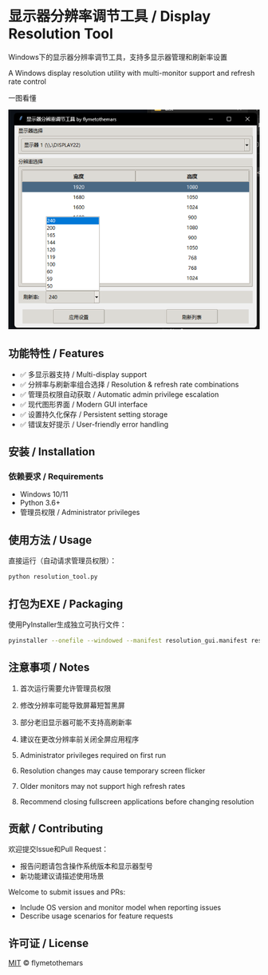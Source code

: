 
# 显示器分辨率调节工具 / Display Resolution Tool

Windows下的显示器分辨率调节工具，支持多显示器管理和刷新率设置


A Windows display resolution utility with multi-monitor support and refresh rate control

一图看懂


![程序运行界面截图](https://raw.githubusercontent.com/FlyMeToTheMars/DisplayResolutionTool/main/demo.png)

## 功能特性 / Features
- ✅ 多显示器支持 / Multi-display support
- ✅ 分辨率与刷新率组合选择 / Resolution & refresh rate combinations
- ✅ 管理员权限自动获取 / Automatic admin privilege escalation
- ✅ 现代图形界面 / Modern GUI interface
- ✅ 设置持久化保存 / Persistent setting storage
- ✅ 错误友好提示 / User-friendly error handling

## 安装 / Installation
### 依赖要求 / Requirements
- Windows 10/11
- Python 3.6+
- 管理员权限 / Administrator privileges



## 使用方法 / Usage
直接运行（自动请求管理员权限）：
```bash
python resolution_tool.py
```

## 打包为EXE / Packaging
使用PyInstaller生成独立可执行文件：
```bash
pyinstaller --onefile --windowed --manifest resolution_gui.manifest resolution_tool.py
```

## 注意事项 / Notes
1. 首次运行需要允许管理员权限
2. 修改分辨率可能导致屏幕短暂黑屏
3. 部分老旧显示器可能不支持高刷新率
4. 建议在更改分辨率前关闭全屏应用程序

1. Administrator privileges required on first run
2. Resolution changes may cause temporary screen flicker
3. Older monitors may not support high refresh rates
4. Recommend closing fullscreen applications before changing resolution

## 贡献 / Contributing
欢迎提交Issue和Pull Request：
- 报告问题请包含操作系统版本和显示器型号
- 新功能建议请描述使用场景

Welcome to submit issues and PRs:
- Include OS version and monitor model when reporting issues
- Describe usage scenarios for feature requests

## 许可证 / License
[MIT](LICENSE) © flymetothemars
